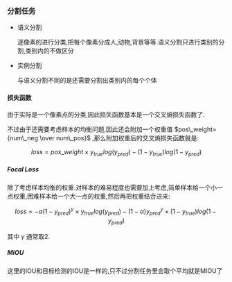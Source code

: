 ### 分割任务

* 语义分割

  逐像素的进行分类,把每个像素分成人,动物,背景等等.语义分割只进行类别的分割,类别内的不做区分

* 实例分割

  与语义分割不同的是还需要分割出类别内的每个个体

#### 损失函数

由于实际是一个像素点的分类,因此损失函数基本是一个交叉熵损失函数了.

不过由于还需要考虑样本的均衡问题,因此还会附加一个权重值 $pos\_weight={num\_neg \over num\_pos}$ ,那么附加权重后的交叉熵损失函数就是:

$$
loss=pos\_weight \times y_{true}log(y_{pred}) - (1-y_{true})log(1-y_{pred})
$$

##### Focal Loss

除了考虑样本均衡的权重.对样本的难易程度也需要加上考虑,简单样本给一个小一点权重,困难样本给一个大一点的权重,然后再把权重结合进来:

$$
loss=-\alpha(1-y_{pred})^\gamma \times y_{true}log(y_{pred}) -(1-\alpha)y_{pred}^\gamma \times (1-y_{true})log(1-y_{pred})
$$

其中 $\gamma$ 通常取2.

##### MIOU

这里的IOU和目标检测的IOU是一样的,只不过分割任务里会取个平均就是MIOU了
